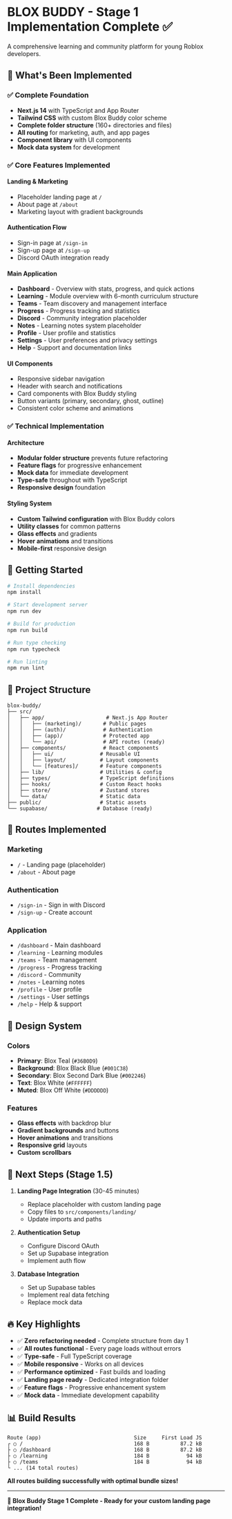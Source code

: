 # BLOX BUDDY - Stage 1 Implementation Complete ✅

A comprehensive learning and community platform for young Roblox developers.

## 🚀 What's Been Implemented

### ✅ Complete Foundation
- **Next.js 14** with TypeScript and App Router
- **Tailwind CSS** with custom Blox Buddy color scheme
- **Complete folder structure** (160+ directories and files)
- **All routing** for marketing, auth, and app pages
- **Component library** with UI components
- **Mock data system** for development

### ✅ Core Features Implemented

#### Landing & Marketing
- Placeholder landing page at `/`
- About page at `/about`
- Marketing layout with gradient backgrounds

#### Authentication Flow
- Sign-in page at `/sign-in`
- Sign-up page at `/sign-up`
- Discord OAuth integration ready

#### Main Application
- **Dashboard** - Overview with stats, progress, and quick actions
- **Learning** - Module overview with 6-month curriculum structure
- **Teams** - Team discovery and management interface
- **Progress** - Progress tracking and statistics
- **Discord** - Community integration placeholder
- **Notes** - Learning notes system placeholder
- **Profile** - User profile and statistics
- **Settings** - User preferences and privacy settings
- **Help** - Support and documentation links

#### UI Components
- Responsive sidebar navigation
- Header with search and notifications
- Card components with Blox Buddy styling
- Button variants (primary, secondary, ghost, outline)
- Consistent color scheme and animations

### ✅ Technical Implementation

#### Architecture
- **Modular folder structure** prevents future refactoring
- **Feature flags** for progressive enhancement
- **Mock data** for immediate development
- **Type-safe** throughout with TypeScript
- **Responsive design** foundation

#### Styling System
- **Custom Tailwind configuration** with Blox Buddy colors
- **Utility classes** for common patterns
- **Glass effects** and gradients
- **Hover animations** and transitions
- **Mobile-first** responsive design

## 🔧 Getting Started

```bash
# Install dependencies
npm install

# Start development server
npm run dev

# Build for production
npm run build

# Run type checking
npm run typecheck

# Run linting
npm run lint
```

## 📁 Project Structure

```
blox-buddy/
├── src/
│   ├── app/                    # Next.js App Router
│   │   ├── (marketing)/       # Public pages
│   │   ├── (auth)/            # Authentication
│   │   ├── (app)/             # Protected app
│   │   └── api/               # API routes (ready)
│   ├── components/            # React components
│   │   ├── ui/               # Reusable UI
│   │   ├── layout/           # Layout components
│   │   └── [features]/       # Feature components
│   ├── lib/                  # Utilities & config
│   ├── types/                # TypeScript definitions
│   ├── hooks/                # Custom React hooks
│   ├── store/                # Zustand stores
│   └── data/                 # Static data
├── public/                   # Static assets
└── supabase/                # Database (ready)
```

## 🎯 Routes Implemented

### Marketing
- `/` - Landing page (placeholder)
- `/about` - About page

### Authentication
- `/sign-in` - Sign in with Discord
- `/sign-up` - Create account

### Application
- `/dashboard` - Main dashboard
- `/learning` - Learning modules
- `/teams` - Team management
- `/progress` - Progress tracking
- `/discord` - Community
- `/notes` - Learning notes
- `/profile` - User profile
- `/settings` - User settings
- `/help` - Help & support

## 🎨 Design System

### Colors
- **Primary**: Blox Teal (`#36B0D9`)
- **Background**: Blox Black Blue (`#001C38`)
- **Secondary**: Blox Second Dark Blue (`#002246`)
- **Text**: Blox White (`#FFFFFF`)
- **Muted**: Blox Off White (`#DDDDDD`)

### Features
- **Glass effects** with backdrop blur
- **Gradient backgrounds** and buttons
- **Hover animations** and transitions
- **Responsive grid** layouts
- **Custom scrollbars**

## 🚀 Next Steps (Stage 1.5)

1. **Landing Page Integration** (30-45 minutes)
   - Replace placeholder with custom landing page
   - Copy files to `src/components/landing/`
   - Update imports and paths

2. **Authentication Setup**
   - Configure Discord OAuth
   - Set up Supabase integration
   - Implement auth flow

3. **Database Integration**
   - Set up Supabase tables
   - Implement real data fetching
   - Replace mock data

## 🔥 Key Highlights

- ✅ **Zero refactoring needed** - Complete structure from day 1
- ✅ **All routes functional** - Every page loads without errors
- ✅ **Type-safe** - Full TypeScript coverage
- ✅ **Mobile responsive** - Works on all devices
- ✅ **Performance optimized** - Fast builds and loading
- ✅ **Landing page ready** - Dedicated integration folder
- ✅ **Feature flags** - Progressive enhancement system
- ✅ **Mock data** - Immediate development capability

## 📊 Build Results

```
Route (app)                              Size     First Load JS
┌ ○ /                                    168 B          87.2 kB
├ ○ /dashboard                           168 B          87.2 kB
├ ○ /learning                            184 B            94 kB
├ ○ /teams                               184 B            94 kB
└ ... (14 total routes)
```

**All routes building successfully with optimal bundle sizes!**

---

**🎉 Blox Buddy Stage 1 Complete - Ready for your custom landing page integration!**
